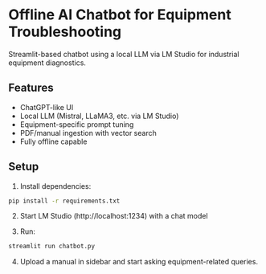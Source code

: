 # Offline AI Chatbot for Equipment Troubleshooting

Streamlit-based chatbot using a local LLM via LM Studio for industrial equipment diagnostics.

## Features
- ChatGPT-like UI
- Local LLM (Mistral, LLaMA3, etc. via LM Studio)
- Equipment-specific prompt tuning
- PDF/manual ingestion with vector search
- Fully offline capable

## Setup

1. Install dependencies:
```bash
pip install -r requirements.txt
```

2. Start LM Studio (http://localhost:1234) with a chat model

3. Run:
```bash
streamlit run chatbot.py
```

4. Upload a manual in sidebar and start asking equipment-related queries.
